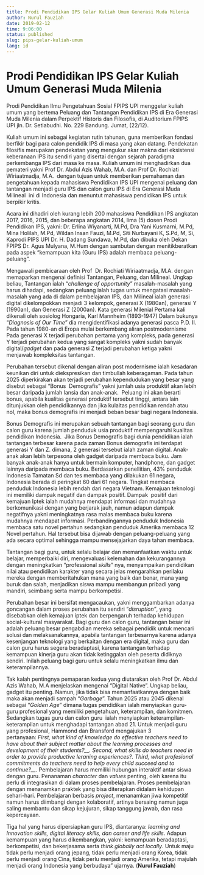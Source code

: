 ```yaml
---
title: Prodi Pendidikan IPS Gelar Kuliah Umum Generasi Muda Milenia
author: Nurul Fauziah
date: 2019-02-12
time: 9:06:00
status: published
slug: pips-gelar-kuliah-umum
lang: id
---
```


# Prodi Pendidikan IPS Gelar Kuliah Umum Generasi Muda Milenia

Prodi Pendidikan Ilmu Pengetahuan Sosial FPIPS UPI menggelar kuliah umum yang bertema Peluang dan Tantangan Pendidikan IPS di Era Generasi Muda Milenia dalam Perpektif Historis dan Filosofis, di Auditorium FPIPS UPI jln. Dr. Setiabudhi. No. 229 Bandung. Jumat, (22/12).

Kuliah umum ini sebagai kegiatan rutin tahunan, guna memberikan fondasi berfikir bagi para calon pendidik IPS di masa yang akan datang. Pendekatan filosifis merupakan pendekatan yang mengukur akar makna dari eksistensi keberanaan IPS itu sendiri yang disertai dengan sejarah paradigma perkembanga IPS dari masa ke masa. Kuliah umum ini menghadirkan dua pemateri yakni Prof Dr. Abdul Azis Wahab, M.A. dan Prof Dr. Rochiati Wiriaatmadja, M.A.  dengan tujuan untuk memberikan pemahaman dan pengetahuan kepada mahasiswa Pendidikan IPS UPI mengenai peluang dan tantangan menjadi guru IPS dan calon guru IPS di Era Generasi Muda Milineal  ini di Indonesia dan menuntut mahasiswa pendidikan IPS untuk berpikir kritis.

Acara ini dihadiri oleh kurang lebih 200 mahasiswa Pendidikan IPS angkatan 2017, 2016, 2015, dan beberapa angkatan 2014, lima (5) dosen Prodi Pendidikan IPS, yakni: Dr. Erlina Wiyanarti, M.Pd, Dra Yani Kusmarni, M.Pd, Mina Holilah, M.Pd, Wildan Insan Fauzi, M.Pd, Siti Nurbayani K, S.Pd, M, Si, Kaprodi PIPS UPI Dr. H. Dadang Sundawa, M.Pd, dan dibuka oleh Dekan FPIPS Dr. Agus Mulyana, M.Hum dengan sambutan dengan menitikberatkan pada aspek “kemampuan kita (Guru IPS) adalah membaca peluang-peluang”.

Mengawali pembicaraan oleh Prof  Dr. Rochiati Wiriaatmadja, M.A. dengan memaparkan mengenai definisi Tantangan, Peluang, dan Milineal. Ungkap beliau, Tantangan ialah “_challenge of opportunity_” masalah-masalah yang harus dihadapi, sedangkan peluang ialah tugas untuk mengatasi masalah-masalah yang ada di dalam pembelajaran IPS, dan Milineal ialah generasi digital dikelompokkan menjadi 3 kelompok, generasi X (1980an), generasi Y (1990an), dan Generasi Z (2000an). Kata generasi Milenial Pertama kali dikenali oleh sosiolog Hongaria, Karl Mannheim (1893-1947) Dalam bukunya “_Diagnosis of Our Time_” dia mengidentifikasi adanya generasi pasca P.D. II. Pada tahun 1980-an di Eropa mulai berkembang aliran postmodernisme Pada generasi X terjadi perubahan pertama yang kompleks, pada generasi Y terjadi perubahan kedua yang sangat kompleks yakni sudah banyak digital/_gadget_ dan pada generasi Z terjadi perubahan ketiga yakni menjawab kompleksitas tantangan.

Perubahan tersebut dikenal dengan aliran post modernisme ialah kesadaran keunikan diri untuk diekspresikan dan timbullah keberagaman. Pada tahun 2025 diperkirakan akan terjadi perubahan kependudukan yang besar yang disebut sebagai “Bonus  Demografis” yakni jumlah usia produktif akan lebih besar daripada jumlah lansia dan anak-anak.  Peluang ini akan berarti bonus, apabila kualitas generasi produktif tersebut tinggi, antara lain ditunjukkan oleh pendidikannya dan jika kulaitas pendidikan rendah atau nol, maka bonus demografis ini menjadi beban besar bagi negara Indonesia.

Bonus Demografis ini merupakan sebuah tantangan bagi seorang guru dan calon guru karena jumlah penduduk usia produktif mempengaruhi kualitas pendidikan Indonesia.  Jika Bonus Demografis bagi dunia pendidikan ialah tantangan terbesar karena pada zaman Bonus demografis ini terdapat generasi Y dan Z. dimana, 2 generasi tersebut ialah zaman digital. Anak-anak akan lebih terpesona oleh gadget daripada membaca buku. Jam banyak anak-anak hanya untuk bermain komputer, handphone, dan gadget lainnya daripada membaca buku. Berdasarkan penellitian, 43% penduduk Indonesia Tamatan Sd dan tes membaca yang dilakukan 61 negara, Indonesia berada di peringkat 60 dari 61 negara. Tingkat membaca penduduk Indonesia lebih rendah dari negara Vietnam. Kemajuan teknologi ini memiliki dampak negatif dan dampak positif. Dampak  positif dari kemajuan Iptek ialah mudahnya mendapat informasi dan mudahnya berkomunikasi dengan yang berjarak jauh, namun adapun dampak negatifnya yakni meningkatnya rasa malas membaca buku karena mudahnya mendapat informasi. Perbandingannya penduduk Indonesia membaca satu novel pertahun sedangkan penduduk Amerika membaca 12 Novel pertahun. Hal tersebut bisa dijawab dengan peluang-peluang yang ada secara optimal sehingga mampu mensejajarkan daya tahan membaca.

Tantangan bagi guru, untuk selalu belajar dan memanfaatkan waktu untuk belajar, memperbaiki diri, mengevaluasi kelemahan dan kekurangannya dengan meningkatkan “professional _skills_” nya, menyampaikan pendidikan nilai atau pendidikan karakter yang secara jelas mengarahkan perilaku mereka dengan memberitahukan mana yang baik dan benar, mana yang buruk dan salah, menjadikan siswa mampu membangun pribadi yang mandiri, seimbang serta mampu berkompetisi.

Perubahan besar ini bersifat mengacaukan, yakni menggambarkan adanya goncangan dalam proses perubahan itu sendiri “_disruption”_, yang disebabkan oleh kemajuan iptek dan berpengaruh terhadap kehidupan social-kultural masyarakat. Bagi guru dan calon guru, tantangan besar ini adalah peluang besar pengabdian mereka sebagai pendidik untuk mencari solusi dan melaksanakannya, apabila tantangan terbesarnya karena adanya kesenjangan teknologi yang berkaitan dengan era digital, maka guru dan calon guru harus segera beradaptasi, karena tantangan terhadap kemampuan kinerja guru akan tidak ketinggalan oleh peserta didiknya sendiri. Inilah peluang bagi guru untuk selalu meningkatkan ilmu dan keterampilannya.

Tak kalah pentingnya pemaparan kedua yang diutarakan oleh Prof Dr. Abdul Azis Wahab, M.A menjelaskan mengenai “Digital Native”. Ungkap beliau, gadget itu penting. Namun, jika tidak bisa memanfaatkannya dengan baik maka akan menjadi sampah “_Garbage_”. Tahun 2025 atau 2045 dikenal sebagai “_Golden Age_” dimana tugas pendidikan ialah menyiapkan guru-guru profesional yang memiliki pengetahuan, keterampilan, dan komitmen. Sedangkan tugas guru dan calon guru  ialah menyiapkan keterampilan-keterampilan untuk menghadapi tantangan abad 21. Untuk menjadi guru yang profesional, Hammond dan Bransford mengajukan 3 pertanyaan: _First,_ _what kind of knowledge do effective teachers need to have about their subject matter about the learning processes and development of their students?__. Second,_ _what skills do teachers need in order to provide productive leraning experiences?._ _Third,_ _what profesional commitments do teachers need to help every child succeed and to continue?__._ Pembelajaran harus memiliki hubungan interaktif antar siswa dengan guru. Penanaman _character_ dan _values_ penting, oleh karena itu perlu di integrasikan di dalam proses pembelajaran. Proses pembelajaran dengan menanamkan praktek yang bisa diterapkan didalam kehidupan sehari-hari. Pembelajaran berbasis _project_, menanamkan jiwa kompetitif namun harus diimbangi dengan kolaboratif, artinya bersaing namun juga saling membantu dan sikap kejujuran, sikap tanggung jawab, dan rasa kepercayaan.

Tiga hal yang harus dipersiapkan guru IPS, diantaranya: _learning and Innovation skills, digital literacy skills, dan career and life skills_. Adapun kemampuan yang harus dikembangkan, yakni: kemampuan beradaptasi, berkompetisi, dan bekerjasama serta _think globally act locally_. Untuk maju tidak perlu menjadi orang jepang, tidak perlu menjadi orang Korea, tidak perlu menjadi orang Cina, tidak perlu menjadi orang Amerika, tetapi majulah menjadi orang Indonesia yang berbudaya” ujarnya. (**Nurul Fauziah**)